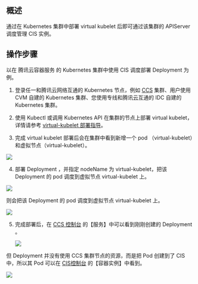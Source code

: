 ## 概述

通过在 Kubernetes 集群中部署 virtual kubelet 后即可通过该集群的 APIServer 调度管理 CIS 实例。

## 操作步骤

以在 腾讯云容器服务 的 Kubernetes 集群中使用 CIS 调度部署 Deployment 为例。

1. 登录任一和腾讯云网络互通的 Kubernetes 节点，例如 [CCS](https://console.cloud.tencent.com/ccs) 集群、用户使用 CVM 自建的 Kubernetes 集群、您使用专线和腾讯云互通的 IDC 自建的 Kubernetes 集群。

2. 使用 Kubectl 或调用 Kubernetes API 在集群的节点上部署 virtual kubelet，详情请参考 [virtual-kubelet 部署指导](https://console.cloud.tencent.com/ccs)。

3. 完成 virtual kubelet 部署后会在集群中看到新增一个 pod （virtual-kubelet）和虚拟节点（virtual-kubelet）。

  ![][1]

4. 部署 Deployment ，并指定 nodeName 为 virtual-kubelet，把该 Deployment 的 pod 调度到虚拟节点 virtual-kubelet 上。

  ![][2]

  则会把该 Deployment 的 pod 调度到虚拟节点 virtual-kubelet 上。

  ![][3]

5. 完成部署后，在 [CCS 控制台](https://console.cloud.tencent.com/ccs) 的【服务】中可以看到刚刚创建的 Deployment 。
   
	![][4]

  但 Deployment 并没有使用 CCS 集群节点的资源，而是把 Pod 创建到了 CIS 中，所以其 Pod 可以在 [CIS控制台](https://console.cloud.tencent.com/cis) 的【容器实例】中看到。

  ![][5]

[1]:https://main.qcloudimg.com/raw/e26ab86e8de97abf36380482703b932f.png
[2]:https://main.qcloudimg.com/raw/c1406a0b424a94a04fd90d19eec83c55.png
[3]:https://main.qcloudimg.com/raw/8e4c0d95784dee3700c783f8bd911a60.png
[4]:https://main.qcloudimg.com/raw/8066e7a39d8686f9ca226dd606000e1a.png
[5]:https://main.qcloudimg.com/raw/d49e91a8c69dcf3e44253e262a4cbaef.png
